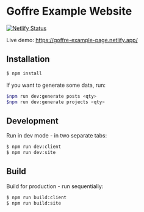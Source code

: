 # Goffre Example Website

[![Netlify Status](https://api.netlify.com/api/v1/badges/b5a70fda-1026-432a-96fd-4ea8824ca532/deploy-status)](https://app.netlify.com/sites/goffre-example-page/deploys)

Live demo: https://goffre-example-page.netlify.app/

## Installation

```bash
$ npm install
```

If you want to generate some data, run:

```bash
$npm run dev:generate posts <qty>
$npm run dev:generate projects <qty>
```

## Development

Run in dev mode - in two separate tabs:

```bash
$ npm run dev:client
$ npm run dev:site
```

## Build

Build for production - run sequentially:

```bash
$ npm run build:client
$ npm run build:site
```
